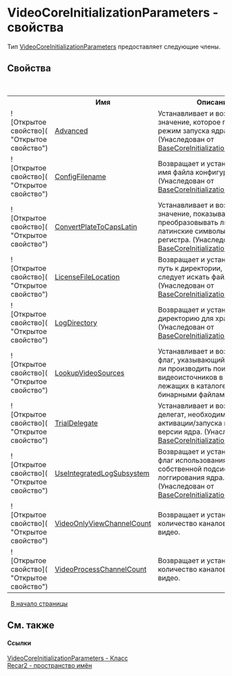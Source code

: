 # VideoCoreInitializationParameters - свойства
 

Тип <a href="5028043f-0656-071f-d1d4-743d7fca7262">VideoCoreInitializationParameters</a> предоставляет следующие члены.


## Свойства
&nbsp;<table><tr><th></th><th>Имя</th><th>Описание</th></tr><tr><td>![Открытое свойство]( "Открытое свойство")</td><td><a href="0d26e2cc-4020-77f1-0eb3-1c087184cc7c">Advanced</a></td><td>
Устанавливает и возвращает значение, которое показывает режим запуска ядра.
 (Унаследован от <a href="bcb0609a-f3e9-5366-8c3f-78338d44cd0b">BaseCoreInitializationParameters</a>.)</td></tr><tr><td>![Открытое свойство]( "Открытое свойство")</td><td><a href="b47160a9-dd7f-4d48-ea6f-1fb5ff7bcb75">ConfigFilename</a></td><td>
Возвращает и устанавливает имя файла конфигурации.
 (Унаследован от <a href="bcb0609a-f3e9-5366-8c3f-78338d44cd0b">BaseCoreInitializationParameters</a>.)</td></tr><tr><td>![Открытое свойство]( "Открытое свойство")</td><td><a href="aac94c99-49cb-c202-bb06-46cd6c6578e4">ConvertPlateToCapsLatin</a></td><td>
Устанавливает и возвращает значение, показывающее преобразовывать ли номер в латинские символы верхнего регистра.
 (Унаследован от <a href="bcb0609a-f3e9-5366-8c3f-78338d44cd0b">BaseCoreInitializationParameters</a>.)</td></tr><tr><td>![Открытое свойство]( "Открытое свойство")</td><td><a href="eacb5c29-d708-41d9-07b8-2a662a4c9b2d">LicenseFileLocation</a></td><td>
Возвращает и устанавливает путь к директории, в которой следует искать файл лицензии.
 (Унаследован от <a href="bcb0609a-f3e9-5366-8c3f-78338d44cd0b">BaseCoreInitializationParameters</a>.)</td></tr><tr><td>![Открытое свойство]( "Открытое свойство")</td><td><a href="9fa4524f-2e74-ca4c-a28e-7e09f09642cf">LogDirectory</a></td><td>
Возвращает и устанавливает директорию для хранения логов.
 (Унаследован от <a href="bcb0609a-f3e9-5366-8c3f-78338d44cd0b">BaseCoreInitializationParameters</a>.)</td></tr><tr><td>![Открытое свойство]( "Открытое свойство")</td><td><a href="7dffd603-5136-10af-c27b-8c86031d6f6b">LookupVideoSources</a></td><td>
Устанавливает и возвращает флаг, указывающий необходимо ли производить поиск видеоисточников в сборка, лежащих в каталоге с бинарными файлами ядра.</td></tr><tr><td>![Открытое свойство]( "Открытое свойство")</td><td><a href="5a24b3fd-2e62-b471-d870-7dcc92272a6f">TrialDelegate</a></td><td>
Устанавливает и возвращает делегат, необходимый для активации/запуска пробной версии ядра.
 (Унаследован от <a href="bcb0609a-f3e9-5366-8c3f-78338d44cd0b">BaseCoreInitializationParameters</a>.)</td></tr><tr><td>![Открытое свойство]( "Открытое свойство")</td><td><a href="3ac16454-e7a8-7054-5815-b5cbc8b3251c">UseIntegratedLogSubsystem</a></td><td>
Возвращает и устанавливает флаг использования собственной подсистемы логгирования ядра.
 (Унаследован от <a href="bcb0609a-f3e9-5366-8c3f-78338d44cd0b">BaseCoreInitializationParameters</a>.)</td></tr><tr><td>![Открытое свойство]( "Открытое свойство")</td><td><a href="19652ae3-5619-8546-42d3-8d655d79c46d">VideoOnlyViewChannelCount</a></td><td>
Возвращает и устанавливает количество каналов просмотра видео.</td></tr><tr><td>![Открытое свойство]( "Открытое свойство")</td><td><a href="baec472f-2ff5-9785-3025-352d740a291c">VideoProcessChannelCount</a></td><td>
Возвращает и устанавливает количество каналов обработки видео.</td></tr></table>&nbsp;
<a href="#videocoreinitializationparameters---свойства">В начало страницы</a>

## См. также


#### Ссылки
<a href="5028043f-0656-071f-d1d4-743d7fca7262">VideoCoreInitializationParameters - Класс</a><br /><a href="0dd0c505-07fc-c3e8-128c-d1a0701f2a29">Recar2 - пространство имён</a><br />